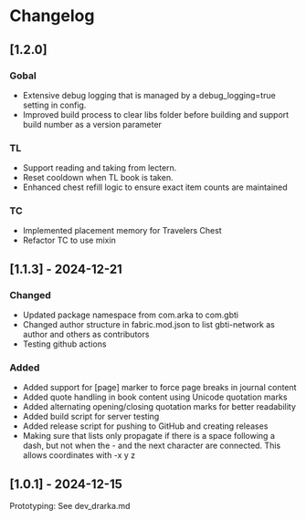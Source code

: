 # Changelog

## [1.2.0]

### Gobal

- Extensive debug logging that is managed by a debug_logging=true setting in config.
- Improved build process to clear libs folder before building and support build number as a version parameter

### TL 

- Support reading and taking from lectern.
- Reset cooldown when TL book is taken.
- Enhanced chest refill logic to ensure exact item counts are maintained


### TC
- Implemented placement memory for Travelers Chest
- Refactor TC to use mixin

## [1.1.3] - 2024-12-21

### Changed 
- Updated package namespace from com.arka to com.gbti
- Changed author structure in fabric.mod.json to list gbti-network as author and others as contributors
- Testing github actions

### Added
- Added support for [page] marker to force page breaks in journal content
- Added quote handling in book content using Unicode quotation marks
- Added alternating opening/closing quotation marks for better readability
- Added build script for server testing
- Added release script for pushing to GitHub and creating releases
- Making sure that lists only propagate if there is a space following a dash, but not when the - and the next character are connected. This allows coordinates with -x y z

## [1.0.1] - 2024-12-15

Prototyping: See dev_drarka.md
